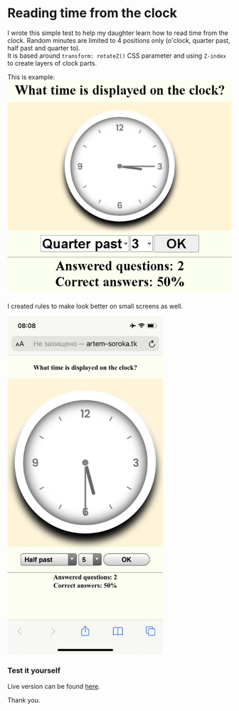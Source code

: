 # Reading time from the clock

I wrote this simple test to help my daughter learn how to read time from the clock. Random minutes are limited to 4 positions only (o'clock, quarter past, half past and quarter to).    
It is based around `transform: rotateZ()` CSS parameter and using `Z-index` to create layers of clock parts.
       
This is example:     
<img src="./src/screen.png" />   

     
I created rules to make look better on small screens as well.
      
<img src="./src/mobile.png" width="350"/> 
                      

### Test it yourself
Live version can be found [here](http://artem-soroka.tk/pages/time/ "Time test").   
     
Thank you.